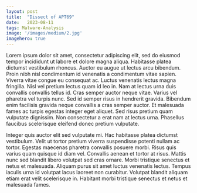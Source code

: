 ```yaml
---
layout:	post
title:	"Dissect of APT69"
date:	2023-08-11
tags: Malware-Analysis
image: '/images/medium/2.jpg'
imagehero: true
---
```


Lorem ipsum dolor sit amet, consectetur adipiscing elit, sed do eiusmod tempor incididunt ut labore et dolore magna aliqua. Habitasse platea dictumst vestibulum rhoncus. Auctor eu augue ut lectus arcu bibendum. Proin nibh nisl condimentum id venenatis a condimentum vitae sapien. Viverra vitae congue eu consequat ac. Luctus venenatis lectus magna fringilla. Nisl vel pretium lectus quam id leo in. Nam at lectus urna duis convallis convallis tellus id. Cras semper auctor neque vitae. Varius vel pharetra vel turpis nunc. Sed id semper risus in hendrerit gravida. Bibendum enim facilisis gravida neque convallis a cras semper auctor. Et malesuada fames ac turpis egestas integer eget aliquet. Sed risus pretium quam vulputate dignissim. Non consectetur a erat nam at lectus urna. Phasellus faucibus scelerisque eleifend donec pretium vulputate.

Integer quis auctor elit sed vulputate mi. Hac habitasse platea dictumst vestibulum. Velit ut tortor pretium viverra suspendisse potenti nullam ac tortor. Egestas maecenas pharetra convallis posuere morbi. Risus quis varius quam quisque id diam vel. Convallis aenean et tortor at risus. Mattis nunc sed blandit libero volutpat sed cras ornare. Morbi tristique senectus et netus et malesuada. Aliquam purus sit amet luctus venenatis lectus. Tempus iaculis urna id volutpat lacus laoreet non curabitur. Volutpat blandit aliquam etiam erat velit scelerisque in. Habitant morbi tristique senectus et netus et malesuada fames.
  